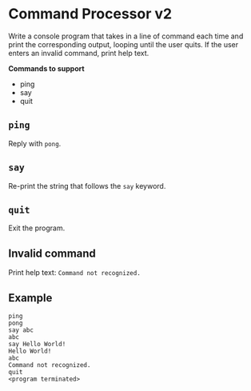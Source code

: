 # Command Processor v2

Write a console program that takes in a line of command each time and print the corresponding output, looping until the user quits. If the user enters an invalid command, print help text.

**Commands to support**
- ping
- say
- quit

## `ping`

Reply with `pong`.

## `say`

Re-print the string that follows the `say` keyword.

## `quit`

Exit the program.

## Invalid command

Print help text: `Command not recognized.`

## Example

```
ping
pong
say abc
abc
say Hello World!
Hello World!
abc
Command not recognized.
quit
<program terminated>
```